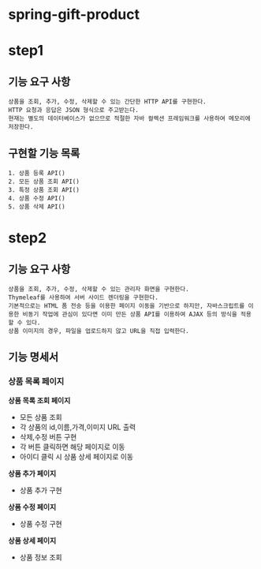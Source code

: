 # spring-gift-product

# step1
## 기능 요구 사항
    상품을 조회, 추가, 수정, 삭제할 수 있는 간단한 HTTP API를 구현한다.
    HTTP 요청과 응답은 JSON 형식으로 주고받는다.
    현재는 별도의 데이터베이스가 없으므로 적절한 자바 컬렉션 프레임워크를 사용하여 메모리에 저장한다.
## 구현할 기능 목록
    1. 상품 등록 API()
    2. 모든 상품 조회 API()
    3. 특정 상품 조회 API()
    4. 상품 수정 API()
    5. 상품 삭제 API()

# step2
## 기능 요구 사항
    상품을 조회, 추가, 수정, 삭제할 수 있는 관리자 화면을 구현한다.
    Thymeleaf를 사용하여 서버 사이드 렌더링을 구현한다.
    기본적으로는 HTML 폼 전송 등을 이용한 페이지 이동을 기반으로 하지만, 자바스크립트를 이용한 비동기 작업에 관심이 있다면 이미 만든 상품 API를 이용하여 AJAX 등의 방식을 적용할 수 있다.
    상품 이미지의 경우, 파일을 업로드하지 않고 URL을 직접 입력한다.

## 기능 명세서
### 상품 목록 페이지
**상품 목록 조회 페이지**
- 모든 상품 조회
- 각 상품의 id,이름,가격,이미지 URL 출력
- 삭제,수정 버튼 구현
- 각 버튼 클릭하면 해당 페이지로 이동
- 아이디 클릭 시 상품 상세 페이지로 이동


**상품 추가 페이지**
- 상품 추가 구현

**상품 수정 페이지**
- 상품 수정 구현

**상품 상세 페이지**
- 상품 정보 조회